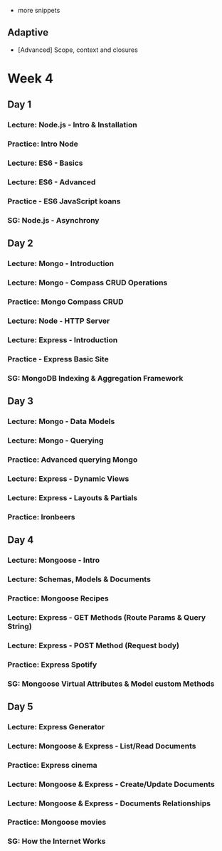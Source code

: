 - more snippets


## Adaptive

- [Advanced] Scope, context and closures



# Week 4

## Day 1

### Lecture: Node.js - Intro & Installation

### Practice: Intro Node

### Lecture: ES6 - Basics

### Lecture: ES6 - Advanced

### Practice - ES6 JavaScript koans

### SG: Node.js - Asynchrony

## Day 2

### Lecture: Mongo - Introduction

### Lecture: Mongo - Compass CRUD Operations

### Practice: Mongo Compass CRUD

### Lecture: Node - HTTP Server

### Lecture: Express - Introduction

### Practice - Express Basic Site

### SG: MongoDB Indexing & Aggregation Framework



## Day 3

### Lecture: Mongo - Data Models

### Lecture: Mongo - Querying

### Practice: Advanced querying Mongo

### Lecture: Express - Dynamic Views

### Lecture: Express - Layouts & Partials

### Practice: Ironbeers

## Day 4

### Lecture: Mongoose - Intro

### Lecture: Schemas, Models & Documents

### Practice: Mongoose Recipes

### Lecture: Express - GET Methods (Route Params & Query String)

### Lecture: Express - POST Method (Request body)

### Practice: Express Spotify

### SG: Mongoose Virtual Attributes & Model custom Methods

## Day 5

### Lecture: Express Generator

### Lecture: Mongoose & Express - List/Read Documents

### Practice: Express cinema

### Lecture: Mongoose & Express - Create/Update Documents

### Lecture: Mongoose & Express - Documents Relationships

### Practice: Mongoose movies

### SG: How the Internet Works